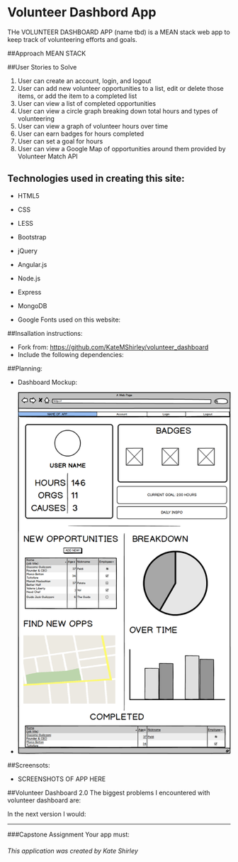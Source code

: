# Volunteer Dashbord App
THe VOLUNTEER DASHBOARD APP (name tbd) is a MEAN stack web app to keep track of volunteering efforts and goals.

##Approach
MEAN STACK

##User Stories to Solve
1. User can create an account, login, and logout
2. User can add new volunteer opportunities to a list, edit or delete those items, or add the item to a completed list
2. User can view a list of completed opportunities
3. User can view a circle graph breaking down total hours and types of volunteering
4. User can view a graph of volunteer hours over time
5. User can earn badges for hours completed
6. User can set a goal for hours
7. User can view a Google Map of opportunities around them provided by Volunteer Match API


## Technologies used in creating this site:

* HTML5
* CSS
* LESS
* Bootstrap
* jQuery
* Angular.js
* Node.js
* Express
* MongoDB

* Google Fonts used on this website:

##Insallation instructions:
* Fork from: https://github.com/KateMShirley/volunteer_dashboard
* Include the following dependencies:

##Planning:  

* Dashboard Mockup:

* ![Dashboard Mockup](public/images/dashboardMockup.png)

##Screensots:
* SCREENSHOTS OF APP HERE

##Volunteer Dashboard 2.0
The biggest problems I encountered with volunteer dashboard are:

In the next version I would:

---
###Capstone Assignment
Your app must:




###### This application was created by Kate Shirley
